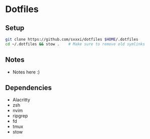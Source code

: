 # Dotfiles

## Setup
```sh
git clone https://github.com/sxxxi/dotfiles $HOME/.dotfiles
cd ~/.dotfiles && stow .    # Make sure to remove old symlinks
```

## Notes
* Notes here :)

## Dependencies
* Alacritty
* zsh
* nvim
* ripgrep
* fd
* tmux
* stow
